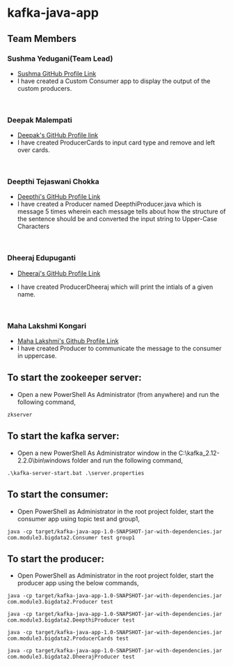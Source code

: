 # kafka-java-app

## Team Members

### Sushma Yedugani(Team Lead)

- [Sushma GitHub Profile Link](https://github.com/sushma95)
- I have created a Custom Consumer app to display the output of the custom producers.


<br>


### Deepak Malempati
- [Deepak's GitHub Profile link](https://github.com/Deepakmalempati)
- I have created ProducerCards to input card type and remove and left over cards.  
<br>

### Deepthi Tejaswani Chokka

- [Deepthi's GitHub Profile Link](https://github.com/Deepthi1003)
- I have created a Producer named DeepthiProducer.java which is  message 5 times wherein each message tells about how the structure of the sentence should be and converted the input string to Upper-Case Characters

<br>

### Dheeraj Edupuganti

- [Dheeraj's GitHub Profile Link](https://github.com/Dheeraj0327)

- I have created ProducerDheeraj which will print the intials of a given name.
 
<br>

### Maha Lakshmi Kongari
- [Maha Lakshmi's Github Profile Link](https://github.com/MAHALAKSHMIKONGARI)
- I have created Producer to communicate the message to the consumer in uppercase.  

## To start the zookeeper server:

- Open a new PowerShell As Administrator (from anywhere) and run the following command,

```zkserver```

## To start the kafka server:

- Open a new PowerShell As Administrator window in the C:\kafka_2.12-2.2.0\bin\windows folder and run the following command,

```.\kafka-server-start.bat .\server.properties```

## To start the consumer:

- Open PowerShell as Administrator in the root project folder, start the consumer app using topic test and group1,

```java -cp target/kafka-java-app-1.0-SNAPSHOT-jar-with-dependencies.jar com.module3.bigdata2.Consumer test group1```

## To start the producer:

- Open PowerShell as Administrator in the root project folder, start the producer app using the below commands,

```java -cp target/kafka-java-app-1.0-SNAPSHOT-jar-with-dependencies.jar com.module3.bigdata2.Producer test```

```java -cp target/kafka-java-app-1.0-SNAPSHOT-jar-with-dependencies.jar com.module3.bigdata2.DeepthiProducer test```

```java -cp target/kafka-java-app-1.0-SNAPSHOT-jar-with-dependencies.jar com.module3.bigdata2.ProducerCards test```

```java -cp target/kafka-java-app-1.0-SNAPSHOT-jar-with-dependencies.jar com.module3.bigdata2.DheerajProducer test```
